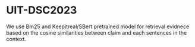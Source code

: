# UIT-DSC2023

We use Bm25 and Keepitreal/SBert pretrained model for retrieval evidnece based on the cosine similarities between claim and each sentences in the context.
